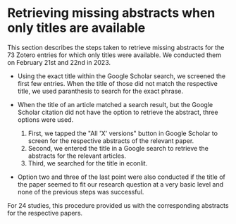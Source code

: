 # Retrieving missing abstracts when only titles are available

This section describes the steps taken to retrieve missing abstracts for the 73 Zotero entries for which only titles were available. We conducted them on February 21st and 22nd in 2023.

- Using the exact title within the Google Scholar search, we screened the first few entries. When the title of those did not match the respective title, we used paranthesis to search for the exact phrase.

- When the title of an article matched a search result, but the Google Scholar citation did not have the option to retrieve the abstract, three options were used.  
  1. First, we tapped the "All 'X' versions" button in Google Scholar to screen for the respective abstracts of the relevant paper.
  2. Second, we entered the title in a Google search to retrieve the abstracts for the relevant articles.
  3. Third, we searched for the title in econlit.
  
- Option two and three of the last point were also conducted if the title of the paper seemed to fit our research question at a very basic level and none of the previous steps was successful. 

For 24 studies, this procedure provided us with the corresponding abstracts for the respective papers. 
